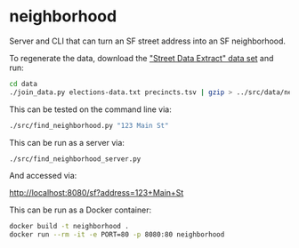 # neighborhood

Server and CLI that can turn an SF street address into an SF neighborhood.

To regenerate the data, download the ["Street Data Extract" data set](https://sfelections.org/tools/election_data/dataset.php?ATAB=d1970-01-01) and
run:

```bash
cd data
./join_data.py elections-data.txt precincts.tsv | gzip > ../src/data/neighborhood_data.tsv.gz
```

This can be tested on the command line via:

```bash
./src/find_neighborhood.py "123 Main St"
```

This can be run as a server via:

```bash
./src/find_neighborhood_server.py
```

And accessed via:

<http://localhost:8080/sf?address=123+Main+St>

This can be run as a Docker container:

```bash
docker build -t neighborhood .
docker run --rm -it -e PORT=80 -p 8080:80 neighborhood
```
